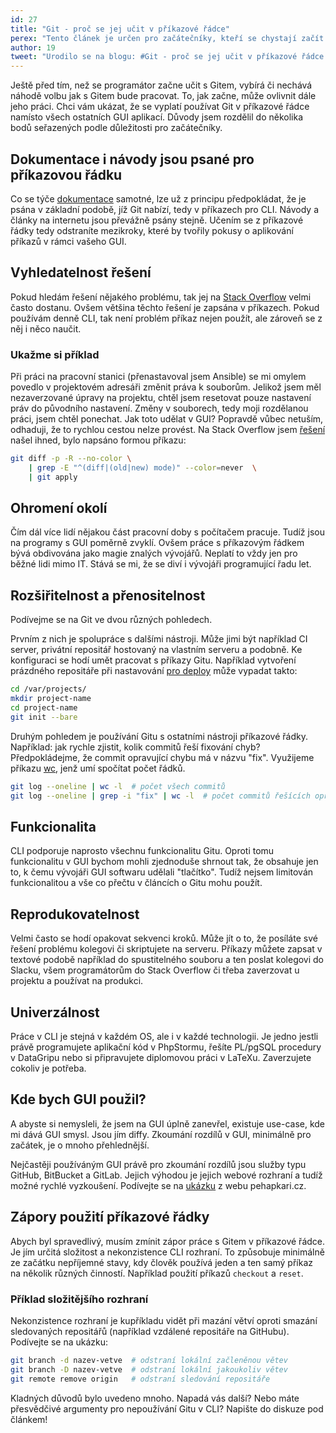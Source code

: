 ```yaml
---
id: 27
title: "Git - proč se jej učit v příkazové řádce"
perex: "Tento článek je určen pro začátečníky, kteří se chystají začít učit verzovací systém Git. Popisuje proč se vyplatí používat Git v příkazové řádce namísto v grafickém prostředí externích SW či IDE."
author: 19
tweet: "Urodilo se na blogu: #Git - proč se jej učit v příkazové řádce #cli"
---
```


Ještě před tím, než se programátor začne učit s Gitem, vybírá či nechává náhodě volbu jak s Gitem bude pracovat. To, jak začne, může ovlivnit dále jeho práci. Chci vám ukázat, že se vyplatí používat Git v příkazové řádce namísto všech ostatních GUI aplikací. Důvody jsem rozdělil do několika bodů seřazených podle důležitosti pro začátečníky.

## Dokumentace i návody jsou psané pro příkazovou řádku

Co se týče [dokumentace](https://git-scm.com/doc) samotné, lze už z principu předpokládat, že je psána v základní podobě, jíž Git nabízí, tedy v příkazech pro CLI. Návody a články na internetu jsou převážně psány stejně. Učením se z příkazové řádky tedy odstraníte mezikroky, které by tvořily pokusy o aplikování příkazů v rámci vašeho GUI.

## Vyhledatelnost řešení

Pokud hledám řešení nějakého problému, tak jej na [Stack Overflow](http://stackoverflow.com/) velmi často dostanu. Ovšem většina těchto řešení je zapsána v příkazech. Pokud používám denně CLI, tak není problém příkaz nejen použít, ale zároveň se z něj i něco naučit.

### Ukažme si příklad

Při práci na pracovní stanici (přenastavoval jsem Ansible) se mi omylem povedlo v projektovém adresáři změnit práva k souborům. Jelikož jsem měl nezaverzované úpravy na projektu, chtěl jsem resetovat pouze nastavení práv do původního nastavení. Změny v souborech, tedy moji rozdělanou práci, jsem chtěl ponechat. Jak toto udělat v GUI? Popravdě vůbec netuším, odhaduji, že to rychlou cestou nelze provést. Na Stack Overflow jsem [řešení](http://stackoverflow.com/questions/2517339/how-to-recover-the-file-permissions-to-what-git-thinks-the-file-should-be) našel ihned, bylo napsáno formou příkazu:

```bash
git diff -p -R --no-color \
    | grep -E "^(diff|(old|new) mode)" --color=never  \
    | git apply
```

## Ohromení okolí

Čím dál více lidí nějakou část pracovní doby s počítačem pracuje. Tudíž jsou na programy s GUI poměrně zvyklí. Ovšem práce s příkazovým řádkem bývá obdivována jako magie znalých vývojářů. Neplatí to vždy jen pro běžné lidi mimo IT. Stává se mi, že se diví i vývojáři programující řadu let.

## Rozšiřitelnost a přenositelnost

Podívejme se na Git ve dvou různých pohledech.

Prvním z nich je spolupráce s dalšími nástroji. Může jimi být například CI server, privátní repositář hostovaný na vlastním serveru a podobně. Ke konfiguraci se hodí umět pracovat s příkazy Gitu. Například vytvoření prázdného repositáře při nastavování [pro deploy](https://www.zdrojak.cz/clanky/deploy-aplikace-pres-git/) může vypadat takto:

```bash
cd /var/projects/
mkdir project-name
cd project-name
git init --bare
```

Druhým pohledem je používání Gitu s ostatními nástroji příkazové řádky. Například: jak rychle zjistit, kolik commitů řeší fixování chyb? Předpokládejme, že commit opravující chybu má v názvu "fix". Využijeme příkazu [wc](https://cs.wikipedia.org/wiki/Wc_(Unix)), jenž umí spočítat počet řádků.

```bash
git log --oneline | wc -l  # počet všech commitů
git log --oneline | grep -i "fix" | wc -l  # počet commitů řešících opravy chyb
```

## Funkcionalita

CLI podporuje naprosto všechnu funkcionalitu Gitu. Oproti tomu funkcionalitu v GUI bychom mohli zjednoduše shrnout tak, že obsahuje jen to, k čemu vývojáři GUI softwaru udělali "tlačítko". Tudíž nejsem limitován funkcionalitou a vše co přečtu v článcích o Gitu mohu použít.

## Reprodukovatelnost

Velmi často se hodí opakovat sekvenci kroků. Může jít o to, že posíláte své řešení problému kolegovi či skriptujete na serveru. Příkazy můžete zapsat v textové podobě například do spustitelného souboru a ten poslat kolegovi do Slacku, všem programátorům do Stack Overflow či třeba zaverzovat u projektu a používat na produkci.

## Univerzálnost

Práce v CLI je stejná v každém OS, ale i v každé technologii. Je jedno jestli právě programujete aplikační kód v PhpStormu, řešíte PL/pgSQL procedury v DataGripu nebo si připravujete diplomovou práci v LaTeXu. Zaverzujete cokoliv je potřeba.

## Kde bych GUI použil?

A abyste si nemysleli, že jsem na GUI úplně zanevřel, existuje use-case, kde mi dává GUI smysl. Jsou jím diffy. Zkoumání rozdílů v GUI, minimálně pro začátek, je o mnoho přehlednější.

Nejčastěji používáným GUI právě pro zkoumání rozdílů jsou služby typu GitHub, BitBucket a GitLab. Jejich výhodou je jejich webové rozhraní a tudíž možné rychlé vyzkoušení. Podívejte se na [ukázku](https://github.com/pehapkari/pehapkari.cz/commit/3ff82cc7eabe4e96bb54a92858e21d0f1af9f8fb?diff=split) z webu pehapkari.cz.

## Zápory použití příkazové řádky

Abych byl spravedlivý, musím zmínit zápor práce s Gitem v příkazové řádce. Je jím určitá složitost a nekonzistence CLI rozhraní. To způsobuje minimálně ze začátku nepříjemné stavy, kdy člověk používá jeden a ten samý příkaz na několik různých činností. Například použití příkazů `checkout` a `reset`.

### Příklad složitějšího rozhraní

Nekonzistence rozhraní je kupříkladu vidět při mazání větví oproti smazání sledovaných repositářů (například vzdálené repositáře na GitHubu). Podívejte se na ukázku:

```bash
git branch -d nazev-vetve  # odstraní lokální začleněnou větev
git branch -D nazev-vetve  # odstraní lokální jakoukoliv větev
git remote remove origin   # odstraní sledování repositáře
```

Kladných důvodů bylo uvedeno mnoho. Napadá vás další? Nebo máte přesvědčivé argumenty pro nepoužívání Gitu v CLI? Napište do diskuze pod článkem!
